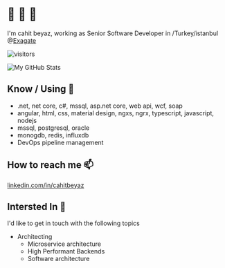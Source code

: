 <!--
**cahitbeyaz/cahitbeyaz** is a ✨ _special_ ✨ repository because its `README.md` (this file) appears on your GitHub profile.

Here are some ideas to get you started:

- 🔭 I’m currently working on ...
- 🌱 I’m currently learning ...
- 👯 I’m looking to collaborate on ...
- 🤔 I’m looking for help with ...
- 💬 Ask me about ...
- 📫 How to reach me: ...
- 😄 Pronouns: ...
- ⚡ Fun fact: ...
-->



# 👋 👋 👋

I'm cahit beyaz, working as Senior Software Developer in /Turkey/istanbul @[Exagate](https://exagate.com)

![visitors](https://img.shields.io/badge/dynamic/json?color=informational&label=visitor%20count&query=value&url=https%3A%2F%2Fapi.countapi.xyz%2Fhit%2Fcahitbeyaz%2Fgithubreadme)

![My GitHub Stats](https://github-readme-stats.vercel.app/api?username=cahitbeyaz&show_icons=true)

## Know / Using 🧠
- .net, net core, c\#, mssql, asp.net core, web api, wcf, soap
- angular, html, css, material design, ngxs, ngrx, typescript, javascript, nodejs
- mssql, postgresql, oracle
- monogdb, redis, influxdb
- DevOps pipeline management

## How to reach me 📫

[linkedin.com/in/cahitbeyaz](https://www.linkedin.com/in/cahitbeyaz/)

## Intersted In 💬

I'd like to get in touch with the following topics

- Architecting
  - Microservice architecture
  - High Performant Backends
  - Software architecture
